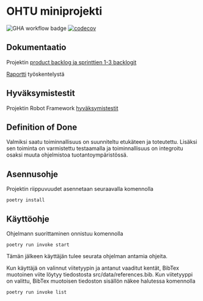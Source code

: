 
# OHTU miniprojekti

![GHA workflow badge](https://github.com/evas3/ohtuminiprojekti/workflows/CI/badge.svg) 
[![codecov](https://codecov.io/gh/evas3/ohtuminiprojekti/graph/badge.svg?token=LBHUEB6DP0)](https://codecov.io/gh/evas3/ohtuminiprojekti)

## Dokumentaatio
Projektin [product backlog ja sprinttien 1-3 backlogit](https://docs.google.com/spreadsheets/d/1Exh5aVcuuAFeJxPsNNVsdo74kYu4kWRfEj65Jobz8Fs/)

[Raportti](https://docs.google.com/document/d/1nQ3Th4b-FVnZfexZyhikIq-Is8J0vNCX-jiWDE7K2GM/edit?usp=sharing) työskentelystä

## Hyväksymistestit
Projektin Robot Framework [hyväksymistestit](https://github.com/evas3/ohtuminiprojekti/tree/main/src/tests)


## Definition of Done
Valmiksi saatu toiminnallisuus on suunniteltu etukäteen ja toteutettu. Lisäksi sen toiminta on varmistettu testaamalla ja toiminnallisuus on integroitu osaksi muuta ohjelmistoa tuotantoympäristössä.

## Asennusohje
Projektin riippuvuudet asennetaan seuraavalla komennolla
```
poetry install
```

## Käyttöohje
Ohjelmann suorittaminen onnistuu komennolla
```
poetry run invoke start
```
Tämän jälkeen käyttäjän tulee seurata ohjelman antamia ohjeita.

Kun käyttäjä on valinnut viitetyypin ja antanut vaaditut kentät, BibTex muotoinen viite löytyy tiedostosta src/data/references.bib. Kun viitetyyppi on valittu, BibTex muotoisen tiedoston sisällön näkee halutessa komennolla
```
poetry run invoke list
```
